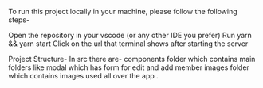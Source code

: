 To run this project locally in your machine, please follow the following steps-

Open the repository in your vscode (or any other IDE you prefer) Run yarn && yarn start Click on the url that terminal shows after starting the server



Project Structure- In src there are- components folder which contains main folders like modal which has form for edit and add member images folder which contains images used all over the app  . 
